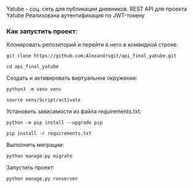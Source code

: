 Yatube - соц. сеть для публикации дневников.
REST API для проекта Yatube
Реализована аутентификация по JWT-токену

### Как запустить проект:

Клонировать репозиторий и перейти в него в командной строке:

```
git clone https://github.com:Alexandrsgit/api_final_yatube.git
```

```
cd api_final_yatube
```

Cоздать и активировать виртуальное окружение:

```
python3 -m venv venv
```

```
source venv/Script/activate
```

Установить зависимости из файла requirements.txt:

```
python -m pip install --upgrade pip
```

```
pip install -r requirements.txt
```

Выполнить миграции:

```
python manage.py migrate
```

Запустить проект:

```
python manage.py runserver
```
